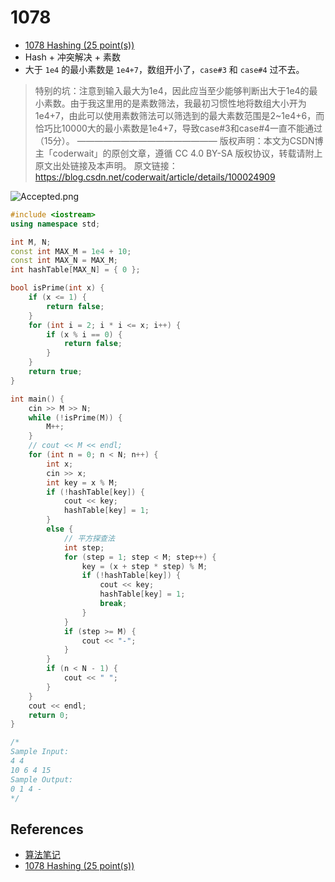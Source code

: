 # 1078

- [1078 Hashing (25 point(s))](https://pintia.cn/problem-sets/994805342720868352/problems/994805389634158592)
- Hash + 冲突解决 + 素数
- 大于 `1e4` 的最小素数是 `1e4+7`，数组开小了，`case#3` 和 `case#4` 过不去。

> 特别的坑：注意到输入最大为1e4，因此应当至少能够判断出大于1e4的最小素数。由于我这里用的是素数筛法，我最初习惯性地将数组大小开为1e4+7，由此可以使用素数筛法可以筛选到的最大素数范围是2~1e4+6，而恰巧比10000大的最小素数是1e4+7，导致case#3和case#4一直不能通过（15分）。
> ————————————————
> 版权声明：本文为CSDN博主「coderwait」的原创文章，遵循 CC 4.0 BY-SA 版权协议，转载请附上原文出处链接及本声明。
> 原文链接：https://blog.csdn.net/coderwait/article/details/100024909

![Accepted.png](https://i.loli.net/2019/08/31/Lw6XvYGM5kfxAOW.png)

```c++
#include <iostream>
using namespace std;

int M, N;
const int MAX_M = 1e4 + 10;
const int MAX_N = MAX_M;
int hashTable[MAX_N] = { 0 };

bool isPrime(int x) {
	if (x <= 1) {
		return false;
	}
	for (int i = 2; i * i <= x; i++) {
		if (x % i == 0) {
			return false;
		}
	}
	return true;
}

int main() {
	cin >> M >> N;
	while (!isPrime(M)) {
		M++;
	}
	// cout << M << endl;
	for (int n = 0; n < N; n++) {
		int x;
		cin >> x;
		int key = x % M;
		if (!hashTable[key]) {
			cout << key;
			hashTable[key] = 1;
		}
		else {
			// 平方探查法
			int step;
			for (step = 1; step < M; step++) {
				key = (x + step * step) % M;
				if (!hashTable[key]) {
					cout << key;
					hashTable[key] = 1;
					break;
				}
			}
			if (step >= M) {
				cout << "-";
			}
		}
		if (n < N - 1) {
			cout << " ";
		}
	}
	cout << endl;
	return 0;
}

/*
Sample Input:
4 4
10 6 4 15
Sample Output:
0 1 4 -
*/

```

## References

- [算法笔记](https://book.douban.com/subject/26827295/)
- [1078 Hashing (25 point(s))](https://blog.csdn.net/coderwait/article/details/100024909)

